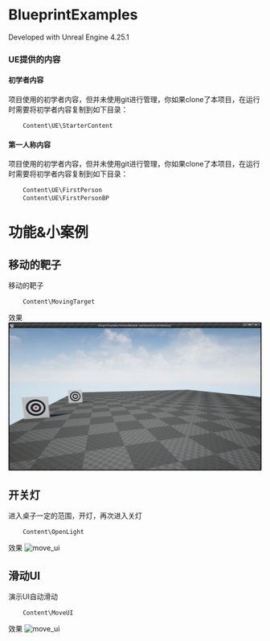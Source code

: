 # BlueprintExamples

Developed with Unreal Engine 4.25.1

### UE提供的内容
#### 初学者内容
项目使用的初学者内容，但并未使用git进行管理，你如果clone了本项目，在运行时需要将初学者内容复制到如下目录：
```text
    Content\UE\StarterContent
```
#### 第一人称内容
项目使用的初学者内容，但并未使用git进行管理，你如果clone了本项目，在运行时需要将初学者内容复制到如下目录：
```text
    Content\UE\FirstPerson
    Content\UE\FirstPersonBP
```



# 功能&小案例

## 移动的靶子
移动的靶子
```text
    Content\MovingTarget
```
效果
![move_ui](images/moving_target.gif)


## 开关灯
进入桌子一定的范围，开灯，再次进入关灯
```text
    Content\OpenLight
```
效果
![move_ui](images/open_light.gif)


## 滑动UI
演示UI自动滑动
```text
    Content\MoveUI
```
效果
![move_ui](images/move_ui.gif)